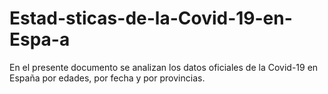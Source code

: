 # Estad-sticas-de-la-Covid-19-en-Espa-a
En el presente documento se analizan los datos oficiales de la Covid-19 en España por edades, por fecha y por provincias.
